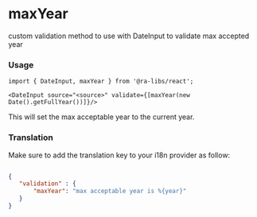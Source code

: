# maxYear

custom validation method to use with DateInput to validate max accepted year


### Usage

```tsx
import { DateInput, maxYear } from '@ra-libs/react';

<DateInput source="<source>" validate={[maxYear(new Date().getFullYear())]}/>
```

This will set the max acceptable year to the current year. 

### Translation

 Make sure to add the translation key to your i18n provider as follow:

 ```json

 {
    "validation" : {
        "maxYear": "max acceptable year is %{year}"
    }
 }

 ```